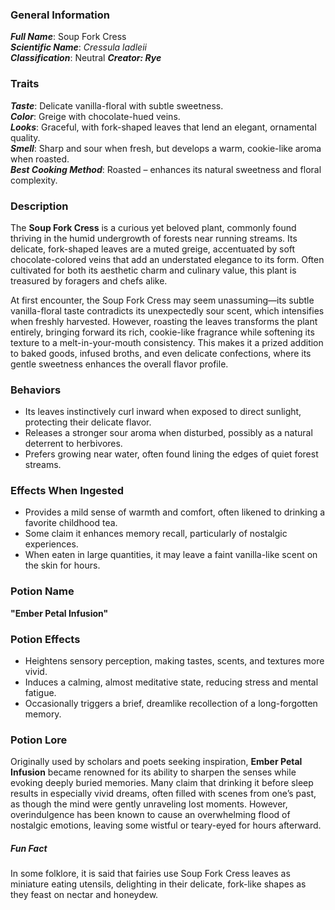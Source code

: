 ### General Information

_**Full Name**_: Soup Fork Cress  
_**Scientific Name**_: _Cressula ladleii_  
_**Classification**_: Neutral
***Creator: Rye***

### Traits

_**Taste**_: Delicate vanilla-floral with subtle sweetness.  
_**Color**_: Greige with chocolate-hued veins.  
_**Looks**_: Graceful, with fork-shaped leaves that lend an elegant, ornamental quality.  
_**Smell**_: Sharp and sour when fresh, but develops a warm, cookie-like aroma when roasted.  
_**Best Cooking Method**_: Roasted – enhances its natural sweetness and floral complexity.

### Description

The **Soup Fork Cress** is a curious yet beloved plant, commonly found thriving in the humid undergrowth of forests near running streams. Its delicate, fork-shaped leaves are a muted greige, accentuated by soft chocolate-colored veins that add an understated elegance to its form. Often cultivated for both its aesthetic charm and culinary value, this plant is treasured by foragers and chefs alike.

At first encounter, the Soup Fork Cress may seem unassuming—its subtle vanilla-floral taste contradicts its unexpectedly sour scent, which intensifies when freshly harvested. However, roasting the leaves transforms the plant entirely, bringing forward its rich, cookie-like fragrance while softening its texture to a melt-in-your-mouth consistency. This makes it a prized addition to baked goods, infused broths, and even delicate confections, where its gentle sweetness enhances the overall flavor profile.

### Behaviors

- Its leaves instinctively curl inward when exposed to direct sunlight, protecting their delicate flavor.
- Releases a stronger sour aroma when disturbed, possibly as a natural deterrent to herbivores.
- Prefers growing near water, often found lining the edges of quiet forest streams.

### Effects When Ingested

- Provides a mild sense of warmth and comfort, often likened to drinking a favorite childhood tea.
- Some claim it enhances memory recall, particularly of nostalgic experiences.
- When eaten in large quantities, it may leave a faint vanilla-like scent on the skin for hours.

### Potion Name

**"Ember Petal Infusion"**

### Potion Effects

- Heightens sensory perception, making tastes, scents, and textures more vivid.
- Induces a calming, almost meditative state, reducing stress and mental fatigue.
- Occasionally triggers a brief, dreamlike recollection of a long-forgotten memory.

### Potion Lore

Originally used by scholars and poets seeking inspiration, **Ember Petal Infusion** became renowned for its ability to sharpen the senses while evoking deeply buried memories. Many claim that drinking it before sleep results in especially vivid dreams, often filled with scenes from one’s past, as though the mind were gently unraveling lost moments. However, overindulgence has been known to cause an overwhelming flood of nostalgic emotions, leaving some wistful or teary-eyed for hours afterward.

##### Fun Fact

In some folklore, it is said that fairies use Soup Fork Cress leaves as miniature eating utensils, delighting in their delicate, fork-like shapes as they feast on nectar and honeydew.
